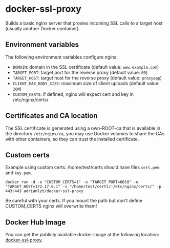 # docker-ssl-proxy

Builds a basic nginx server that proxies incoming SSL calls to a target host
(usually another Docker container).

## Environment variables

The following environment variables configure nginx:

- ``DOMAIN``: domain in the SSL certificate (default value: ``www.example.com``)
- ``TARGET_PORT``: target port for the reverse proxy (default value: ``80``)
- ``TARGET_HOST``: target host for the reverse proxy (default value: ``proxyapp``)
- ``CLIENT_MAX_BODY_SIZE``: maximum size of client uploads (default value: ``20M``)
- ``CUSTOM_CERTS``: if defined, nginx will expect cert and key in /etc/nginx/certs/

## Certificates and CA location

The SSL certificate is generated using a own-ROOT-ca that is available in the
directory ``/etc/nginx/ca``, you may use Docker volumes to share the CAs with
other containers, so they can trust the installed certificate.

## Custom certs
Example using custom certs.
/home/test/certs should have files ``cert.pem`` and ``key.pem``.
```
docker run -d -e "CUSTOM_CERTS=1" -e "TARGET_PORT=6010" -e "TARGET_HOST=172.17.0.1" -v "/home/test/certs/:/etc/nginx/certs/" -p 443:443 adrianlzt/docker-ssl-proxy
```

Be careful with your certs. If you mount the path but don't define CUSTOM_CERTS nginx will overwrite them!

## Docker Hub Image

You can get the publicly available docker image at the following location:
[docker-ssl-proxy](https://registry.hub.docker.com/u/fsouza/docker-ssl-proxy/).

